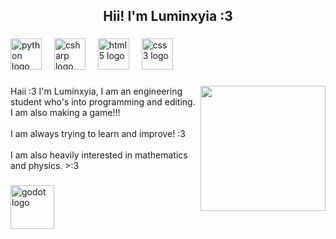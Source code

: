 <h2 align="center">Hii! I'm Luminxyia :3</h2>

###

<div align="left">
  <img src="https://img.shields.io/badge/Python-3776AB?logo=python&logoColor=white&style=for-the-badge" height="50" alt="python logo"  />
  <img width="12" />
  <img src="https://img.shields.io/badge/C Sharp-239120?logo=csharp&logoColor=white&style=for-the-badge" height="50" alt="csharp logo"  />
  <img width="12" />
  <img src="https://cdn.jsdelivr.net/gh/devicons/devicon/icons/html5/html5-original.svg" height="50" alt="html5 logo"  />
  <img width="12" />
  <img src="https://cdn.jsdelivr.net/gh/devicons/devicon/icons/css3/css3-original.svg" height="50" alt="css3 logo"  />
</div>

###

<img align="right" height="200" src="https://i.pinimg.com/736x/f4/95/14/f495146fbfd359373f6ca69ac2c16327.jpg"  />

###

<p align="left">Haii :3 I'm  Luminxyia, I am an engineering student who's into programming and editing. I am also making a game!!!<br><br>I am always trying to learn and improve! :3<br><br>I am also heavily interested in mathematics and physics. >:3</p>

###

<div align="left">
  <img src="https://img.shields.io/badge/Godot Engine-478CBF?logo=godotengine&logoColor=white&style=for-the-badge" height="70" alt="godot logo"  />
</div>

###
